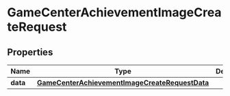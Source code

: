 

# GameCenterAchievementImageCreateRequest


## Properties

| Name | Type | Description | Notes |
|------------ | ------------- | ------------- | -------------|
|**data** | [**GameCenterAchievementImageCreateRequestData**](GameCenterAchievementImageCreateRequestData.md) |  |  |



